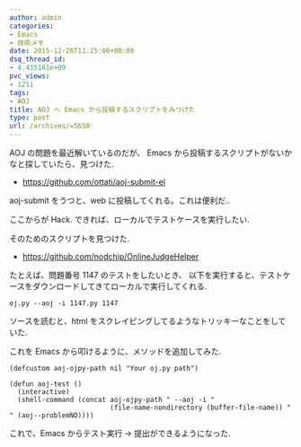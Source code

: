 ```yaml
---
author: admin
categories:
- Emacs
- 技術メモ
date: 2015-12-26T11:25:00+00:00
dsq_thread_id:
- 4.435161e+09
pvc_views:
- 1211
tags:
- AOJ
title: AOJ へ Emacs から投稿するスクリプトをみつけた
type: post
url: /archives/=5658
---
```


AOJ の問題を最近解いているのだが、 Emacs
から投稿するスクリプトがないかなと探していたら、見つけた.

-   <https://github.com/ottati/aoj-submit-el>

aoj-submit をうつと、web に投稿してくれる。これは便利だ..

ここからが Hack. できれば、ローカルでテストケースを実行したい.

そのためのスクリプトを見つけた.

-   <https://github.com/nodchip/OnlineJudgeHelper>

たとえば、問題番号 1147 のテストをしたいとき、
以下を実行すると、テストケースをダウンロードしてきてローカルで実行してくれる.

``` {.text}
oj.py --aoj -i 1147.py 1147
```

ソースを読むと、html
をスクレイピングしてるようなトリッキーなことをしていた.

これを Emacs から叩けるように、メソッドを追加してみた.

``` {.commonlisp}
(defcustom aoj-ojpy-path nil "Your oj.py path")

(defun aoj-test ()
  (interactive)
  (shell-command (concat aoj-ojpy-path " --aoj -i "
                         (file-name-nondirectory (buffer-file-name)) " " (aoj--problemNO))))
```

これで、Emacs からテスト実行 -&gt; 提出ができるようになった.
